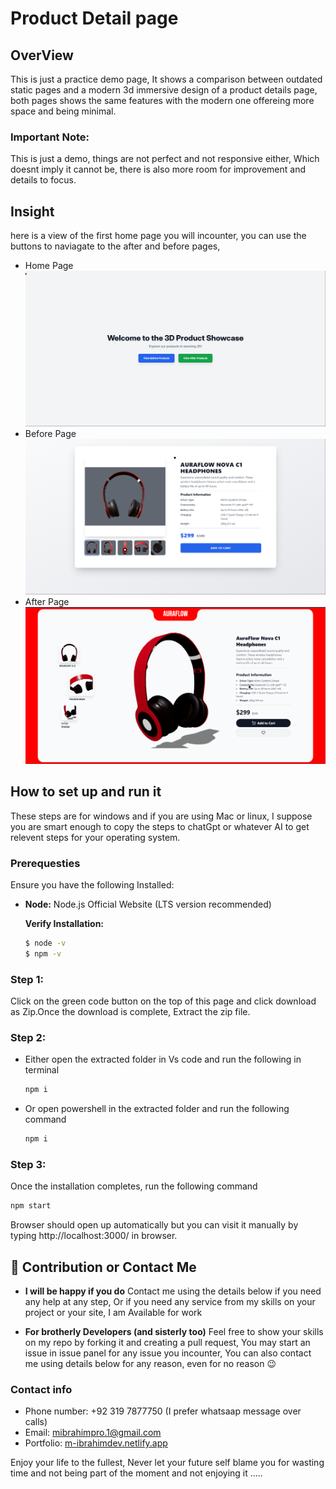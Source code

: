 # Product Detail page

## OverView

This is just a practice demo page, It shows a comparison between outdated static pages and a modern 3d immersive design of a product details page, both pages shows the same features with the modern one offereing more space and being minimal. 

### Important Note: 
This is just a demo, things are not perfect and not responsive either, Which doesnt imply it cannot be, there is also more room for improvement and details to focus. 


## Insight 
here is a view of the first home page you will incounter, 
you can use the buttons to naviagate to the after and before pages, 

* Home Page 
![Home Page](.images/home.png)
* Before Page 
![Before Page](.images/before.png)
* After Page 
![After Page](.images/after.png)


## How to set up and run it

These steps are for windows and if you are using Mac or linux, I suppose you are smart enough to copy the steps to chatGpt or whatever AI to get relevent steps for your operating system. 

### Prerequesties
Ensure you have the following Installed:

 * **Node:** Node.js Official Website (LTS version recommended)
    
    **Verify Installation:**

    ```bash
    $ node -v
    $ npm -v
    ```

### Step 1:
Click on the green code button on the top of this page and click download as Zip.Once the download is complete, Extract the zip file.

### Step 2:
* Either open the extracted folder in Vs code and run the following in terminal 
    ```bash
    npm i
    ```

* Or open powershell in the extracted folder and run the following command

    ```bash
    npm i 
    ```

### Step 3:
Once the installation completes, run the following command
```bash
npm start
```
Browser should open up automatically but you can visit it manually by typing http://localhost:3000/ in browser.



## 🎨 Contribution or Contact Me

* **I will be happy if you do** 
Contact me using the details below if you need any help at any step, Or if you need any service from my skills on your project or your site, I am Available for work

*  **For brotherly Developers (and sisterly too)** 
Feel free to show your skills on my repo by forking it and creating a pull request, You may start an issue in issue panel for any issue you incounter, You can also contact me using details below for any reason, even for no reason 😉

### **Contact info**
* Phone number: +92 319 7877750 (I prefer whatsaap message over calls)
* Email: mibrahimpro.1@gmail.com
* Portfolio: [m-ibrahimdev.netlify.app](https://m-ibrahimdev.netlify.app/)


Enjoy your life to the fullest, Never let your future self blame you for wasting time and not being part of the moment and not enjoying it .....